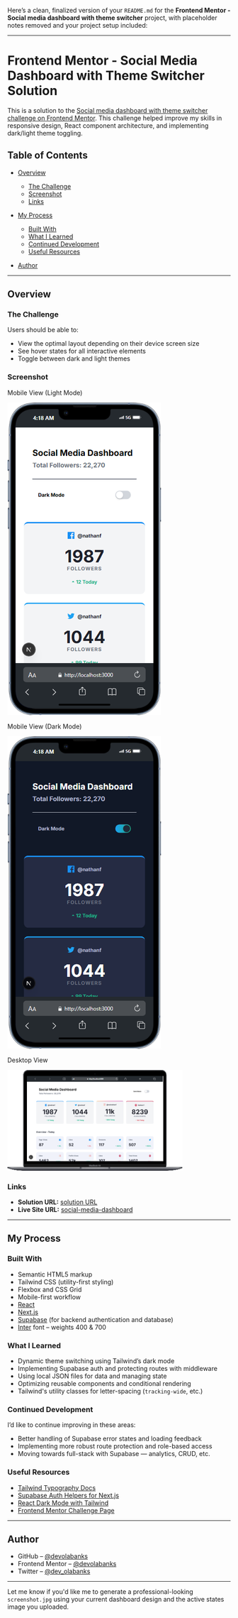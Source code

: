 Here’s a clean, finalized version of your `README.md` for the **Frontend Mentor - Social media dashboard with theme switcher** project, with placeholder notes removed and your project setup included:

---

# Frontend Mentor - Social Media Dashboard with Theme Switcher Solution

This is a solution to the [Social media dashboard with theme switcher challenge on Frontend Mentor](https://www.frontendmentor.io/challenges/social-media-dashboard-with-theme-switcher-6oY8ozp_H). This challenge helped improve my skills in responsive design, React component architecture, and implementing dark/light theme toggling.

## Table of Contents

* [Overview](#overview)

  * [The Challenge](#the-challenge)
  * [Screenshot](#screenshot)
  * [Links](#links)
* [My Process](#my-process)

  * [Built With](#built-with)
  * [What I Learned](#what-i-learned)
  * [Continued Development](#continued-development)
  * [Useful Resources](#useful-resources)
* [Author](#author)

---

## Overview

### The Challenge

Users should be able to:

* View the optimal layout depending on their device screen size
* See hover states for all interactive elements
* Toggle between dark and light themes

### Screenshot

Mobile View (Light Mode)

![Mobile View(light mode](./screenshots/Mobile%20View%20(light%20mode).png)

Mobile View (Dark Mode)

![Mobile View(dark mode)](./screenshots/Mobile%20View%20(dark%20mode).png)

Desktop View

![Mobile View(dark mode)](./screenshots/Desktop%20View.png)

### Links

* **Solution URL:** [solution URL](https://github.com/BANKOLEDO/social-media-dashboard)
* **Live Site URL:** [social-media-dashboard](https://social-media-dashboard-ola.vercel.app/)

---

## My Process

### Built With

* Semantic HTML5 markup
* Tailwind CSS (utility-first styling)
* Flexbox and CSS Grid
* Mobile-first workflow
* [React](https://reactjs.org/)
* [Next.js](https://nextjs.org/)
* [Supabase](https://supabase.io/) (for backend authentication and database)
* [Inter](https://fonts.google.com/specimen/Inter) font – weights 400 & 700

### What I Learned

* Dynamic theme switching using Tailwind’s dark mode
* Implementing Supabase auth and protecting routes with middleware
* Using local JSON files for data and managing state
* Optimizing reusable components and conditional rendering
* Tailwind's utility classes for letter-spacing (`tracking-wide`, etc.)

### Continued Development

I’d like to continue improving in these areas:

* Better handling of Supabase error states and loading feedback
* Implementing more robust route protection and role-based access
* Moving towards full-stack with Supabase — analytics, CRUD, etc.

### Useful Resources

* [Tailwind Typography Docs](https://tailwindcss.com/docs/letter-spacing)
* [Supabase Auth Helpers for Next.js](https://supabase.com/docs/guides/auth/auth-helpers/nextjs)
* [React Dark Mode with Tailwind](https://tailwindcss.com/docs/dark-mode)
* [Frontend Mentor Challenge Page](https://www.frontendmentor.io/challenges/social-media-dashboard-with-theme-switcher-6oY8ozp_H)

---

## Author

* GitHub – [@devolabanks](https://github.com/devolabanks)
* Frontend Mentor – [@devolabanks](https://www.frontendmentor.io/profile/devolabanks)
* Twitter – [@dev\_olabanks](https://twitter.com/dev_olabanks)

---

Let me know if you'd like me to generate a professional-looking `screenshot.jpg` using your current dashboard design and the active states image you uploaded.
